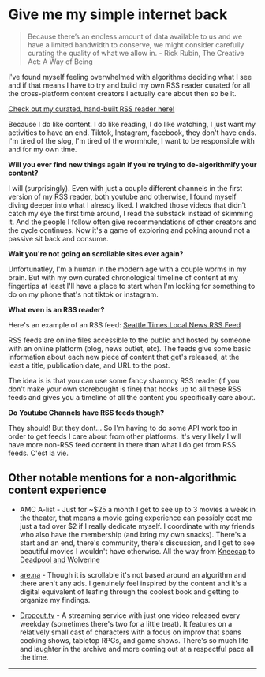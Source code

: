# Give me my simple internet back

> Because there’s an endless amount of data available to us and we have a limited bandwidth to conserve, we might consider carefully curating the quality of what we allow in. - Rick Rubin, The Creative Act: A Way of Being

I've found myself feeling overwhelmed with algorithms deciding what I see and if that means I have to try and build my own RSS reader curated for all the cross-platform content creators I actually care about then so be it.

[Check out my curated, hand-built RSS reader here!](https://gisele-rss-feed.netlify.app/)

Because I do like content. I do like reading, I do like watching, I just want my activities to have an end. Tiktok, Instagram, facebook, they don't have ends. I'm tired of the slog, I'm tired of the wormhole, I want to be responsible with and for my own time.

**Will you ever find new things again if you're trying to de-algorithmify your content?**

I will (surprisingly). Even with just a couple different channels in the first version of my RSS reader, both youtube and otherwise, I found myself diving deeper into what I already liked. I watched those videos that didn't catch my eye the first time around, I read the substack instead of skimming it. And the people I follow often give recommendations of other creators and the cycle continues. Now it's a game of exploring and poking around not a passive sit back and consume.

**Wait you're not going on scrollable sites ever again?**

Unfortunatley, I'm a human in the modern age with a couple worms in my brain. But with my own curated chronological timeline of content at my fingertips at least I'll have a place to start when I'm looking for something to do on my phone that's not tiktok or instagram.

**What even is an RSS reader?**

Here's an example of an RSS feed: [Seattle Times Local News RSS Feed](https://www.seattletimes.com/seattle-news/feed/)

RSS feeds are online files accessible to the public and hosted by someone with an online platform (blog, news outlet, etc). The feeds give some basic information about each new piece of content that get's released, at the least a title, publication date, and URL to the post.

The idea is is that you can use some fancy shamncy RSS reader (if you don't make your own storebought is fine) that hooks up to all these RSS feeds and gives you a timeline of all the content you specifically care about.

**Do Youtube Channels have RSS feeds though?**

They should! But they dont... So I'm having to do some API work too in order to get feeds I care about from other platforms. It's very likely I will have more non-RSS feed content in there than what I do get from RSS feeds. C'est la vie.

## Other notable mentions for a non-algorithmic content experience
- AMC A-list - Just for ~$25 a month I get to see up to 3 movies a week in the theater, that means a movie going experience can possibly cost me just a tad over $2 if I really dedicate myself. I coordinate with my friends who also have the membership (and bring my own snacks). There's a start and an end, there's community, there's discussion, and I get to see beautiful movies I wouldn't have otherwise. All the way from [Kneecap](https://www.imdb.com/title/tt27367464/) to [Deadpool and Wolverine](imdb.com/title/tt6263850)

- [are.na](https://www.are.na/) - Though it is scrollable it's not based around an algorithm and there aren't any ads. I genuinely feel inspired by the content and it's a digital equivalent of leafing through the coolest book and getting to organize my findings.

- [Dropout.tv](https://www.dropout.tv/) - A streaming service with just one video released every weekday (sometimes there's two for a little treat). It features on a relatively small cast of characters with a focus on improv that spans cooking shows, tabletop RPGs, and game shows. There's so much life and laughter in the archive and more coming out at a respectful pace all the time.

---
